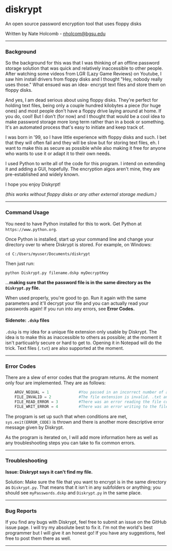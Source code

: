 # diskrypt

An open source password encryption tool that uses floppy disks 

Written by Nate Holcomb - nholcom@bgsu.edu

----

### Background

So the background for this was that I was thinking of an offline password 
storage solution that was quick and relatively inaccessible to other people. 
After watching some videos from LGR (Lazy Game Reviews) on Youtube, I saw him 
install drivers from floppy disks and I thought "Hey, nobody really uses those."
What ensued was an idea- encrypt text files and store them on floppy disks. 

And yes, I am dead serious about using floppy disks. They're perfect for holding
text files, being only a couple hundred kilobytes a piece (for huge ones) and 
most people don't have a floppy drive laying around at home. If you do, cool! 
But I don't (for now) and I thought that would be a cool idea to make password
storage more long term rather than in a book or something. It's an automated 
process that's easy to initiate and keep track of. 

I was born in '99, so I have little experience with floppy disks and such. I bet
that they will often fail and they will be slow but for storing text files, eh. 
I want to make this as secure as possible while also making it free for anyone
who wants to use it or adapt it to their own needs. 

I used Python to write all of the code for this program. I intend on extending it
and adding a GUI, hopefully. The encryption algos aren't mine, they are 
pre-established and widely known. 

I hope you enjoy Diskyrpt!

*(this works without floppy disks or any other external storage medium.)*

----

### Command Usage

You need to have Python installed for this to work. Get Python at `https://www.python.org`.

Once Python is installed, start up your command line and change your directory
over to where Diskrypt is stored. For example, on Windows:

`cd C:/Users/myuser/Documents/diskrypt`

Then just run:

`python Diskrypt.py filename.dskp myDecryptKey`

...**making sure that the password file is in the same directory as the `Diskrypt.py` file.**

When used properly, you're good to go. Run it again with the same parameters and
it'll decrypt your file and you can actually read your passwords again! If you
run into any errors, see **Error Codes.**

#### Sidenote: `.dskp` files

`.dskp` is my idea for a unique file extension only usable by Diskrypt. The idea
is to make this as inaccessible to others as possible; at the moment it isn't 
particualrly secure or hard to get to. Opening it in Notepad will do the trick.
Text files (`.txt`) are also supported at the moment.

----

### Error Codes

There are a slew of error codes that the program returns. At the moment only four
are implemented. They are as follows:

```python
	ARGV_NEQUAL = 1				#You passed in an incorrect number of arguments.
	FILE_INVALID = 2			#The file extension is invalid. .txt and .dskp only!
	FILE_READ_ERROR = 3			#There was an error reading the file contents.
	FILE_WRIT_ERROR = 4			#There was an error writing to the file.
```

The program is set up such that when conditions are met, `sys.exit(ERROR_CODE)`
is thrown and there is another more descriptive error message given by Diskrypt.

As the program is iterated on, I will add more information here as well as any 
troubleshooting steps you can take to fix common errors. 

----

### Troubleshooting

**Issue: Diskrypt says it can't find my file.** 

Solution: Make sure the file that you want to encrypt is in the same directory
as `Diskrypt.py`. That means that it isn't in any subfolders or anything; you
should see `myPasswords.dskp` and `Diskrypt.py` in the same place. 

----

### Bug Reports

If you find any bugs with Diskrypt, feel free to submit an issue on the GitHub
issue page. I will try my absolute best to fix it. I'm not the world's best 
programmer but I will give it an honest go! If you have any suggestions, feel
free to post them there as well. 

----
